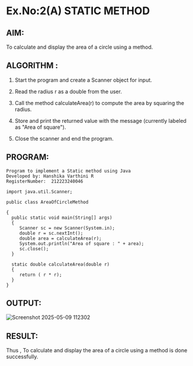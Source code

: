 # Ex.No:2(A)  STATIC METHOD

## AIM:
To calculate and display the area of a circle using a method.

## ALGORITHM :
1. Start the program and create a Scanner object for input.

2. Read the radius r as a double from the user.

3. Call the method calculateArea(r) to compute the area by squaring the radius.

4. Store and print the returned value with the message (currently labeled as "Area of square").

5. Close the scanner and end the program.


## PROGRAM:
 ```
Program to implement a Static method using Java
Developed by: Hanshika Varthini R
RegisterNumber:  212223240046

import java.util.Scanner;

public class AreaOfCircleMethod 

{
   public static void main(String[] args) 
   {
      Scanner sc = new Scanner(System.in);
      double r = sc.nextInt();
      double area = calculateArea(r);
      System.out.println("Area of square : " + area);
      sc.close();
   }

   static double calculateArea(double r)
   {
      return ( r * r);
   }
}
```

## OUTPUT:

![Screenshot 2025-05-09 112302](https://github.com/user-attachments/assets/5280fe7c-0aee-4bc4-b648-72f4ff8e7892)


## RESULT:
Thus , To calculate and display the area of a circle using a method is done successfully.

